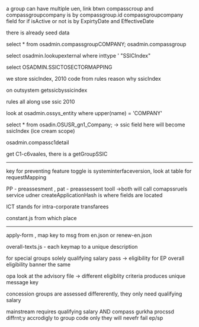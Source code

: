 a group can have multiple uen,
link btwn compasscroup and compassgroupcompany is by compassgroup.id
compassgroupcompany field for if isActive or not is by ExpirtyDate and EffectiveDate

there is already seed data

select * from osadmin.compassgroupCOMPANY;
						osadmin.compassgroup

select osadmin.lookupexternal where inttype ' "SSICIndex"

select  OSADMIN.SSICTOSECTORMAPPING

we store ssicIndex,  2010 code from rules
	reason why ssicIndex

on outsystem getssicbyssicindex

rules all along use ssic 2010

look at osadmin.ossys_entity where upper(name) = 'COMPANY'

select * from osadin.OSUSR_gn1_Company; -> ssic field here will become ssicIndex (ice cream scope)

osadmin.compassc1detail

get C1-c6vaales, there is a getGroupSSIC

---

key for preventing feature toggle is systeminterfaceversion, look at table for requestMapping

PP - preassesment , pat - preassessent tooll ->both will call comapssruels service
udner createApplicationHash is where fields are located

ICT stands for intra-corporate transfarees



constant.js from which place

-----

apply-form , map key to msg from en.json or renew-en.json

overall-texts.js - each keymap to a unique description

for special groups solely qualifying salary pass -> eligibility for EP
overall eligibility banner the same 

opa look at the advisory file -> different eligiblity criteria produces unique message key

concession groups are assessed differerently, they only need qualifying salary

mainstream requires qualifying salary AND compass
gurkha procssd diffrnt;y accrodigly to group code only
	they will nevefr fail ep/sp